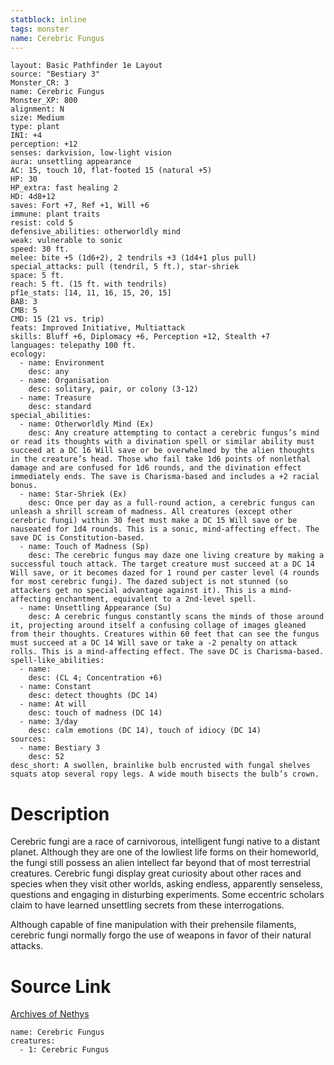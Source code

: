 ```yaml
---
statblock: inline
tags: monster
name: Cerebric Fungus
---
```

```statblock
layout: Basic Pathfinder 1e Layout
source: "Bestiary 3"
Monster_CR: 3
name: Cerebric Fungus
Monster_XP: 800
alignment: N
size: Medium
type: plant
INI: +4
perception: +12
senses: darkvision, low-light vision
aura: unsettling appearance
AC: 15, touch 10, flat-footed 15 (natural +5)
HP: 30
HP_extra: fast healing 2
HD: 4d8+12
saves: Fort +7, Ref +1, Will +6
immune: plant traits
resist: cold 5
defensive_abilities: otherworldly mind
weak: vulnerable to sonic
speed: 30 ft.
melee: bite +5 (1d6+2), 2 tendrils +3 (1d4+1 plus pull)
special_attacks: pull (tendril, 5 ft.), star-shriek
space: 5 ft.
reach: 5 ft. (15 ft. with tendrils)
pf1e_stats: [14, 11, 16, 15, 20, 15]
BAB: 3
CMB: 5
CMD: 15 (21 vs. trip)
feats: Improved Initiative, Multiattack
skills: Bluff +6, Diplomacy +6, Perception +12, Stealth +7
languages: telepathy 100 ft.
ecology:
  - name: Environment
    desc: any
  - name: Organisation
    desc: solitary, pair, or colony (3-12)
  - name: Treasure
    desc: standard
special_abilities:
  - name: Otherworldly Mind (Ex)
    desc: Any creature attempting to contact a cerebric fungus’s mind or read its thoughts with a divination spell or similar ability must succeed at a DC 16 Will save or be overwhelmed by the alien thoughts in the creature’s head. Those who fail take 1d6 points of nonlethal damage and are confused for 1d6 rounds, and the divination effect immediately ends. The save is Charisma-based and includes a +2 racial bonus.
  - name: Star-Shriek (Ex)
    desc: Once per day as a full-round action, a cerebric fungus can unleash a shrill scream of madness. All creatures (except other cerebric fungi) within 30 feet must make a DC 15 Will save or be nauseated for 1d4 rounds. This is a sonic, mind-affecting effect. The save DC is Constitution-based.
  - name: Touch of Madness (Sp)
    desc: The cerebric fungus may daze one living creature by making a successful touch attack. The target creature must succeed at a DC 14 Will save, or it becomes dazed for 1 round per caster level (4 rounds for most cerebric fungi). The dazed subject is not stunned (so attackers get no special advantage against it). This is a mind-affecting enchantment, equivalent to a 2nd-level spell.
  - name: Unsettling Appearance (Su)
    desc: A cerebric fungus constantly scans the minds of those around it, projecting around itself a confusing collage of images gleaned from their thoughts. Creatures within 60 feet that can see the fungus must succeed at a DC 14 Will save or take a -2 penalty on attack rolls. This is a mind-affecting effect. The save DC is Charisma-based.
spell-like_abilities:
  - name:
    desc: (CL 4; Concentration +6)
  - name: Constant
    desc: detect thoughts (DC 14)
  - name: At will
    desc: touch of madness (DC 14)
  - name: 3/day
    desc: calm emotions (DC 14), touch of idiocy (DC 14)
sources:
  - name: Bestiary 3
    desc: 52
desc_short: A swollen, brainlike bulb encrusted with fungal shelves squats atop several ropy legs. A wide mouth bisects the bulb’s crown.
```
# Description
Cerebric fungi are a race of carnivorous, intelligent fungi native to a distant planet. Although they are one of the lowliest life forms on their homeworld, the fungi still possess an alien intellect far beyond that of most terrestrial creatures. Cerebric fungi display great curiosity about other races and species when they visit other worlds, asking endless, apparently senseless, questions and engaging in disturbing experiments. Some eccentric scholars claim to have learned unsettling secrets from these interrogations.

Although capable of fine manipulation with their prehensile filaments, cerebric fungi normally forgo the use of weapons in favor of their natural attacks.
# Source Link
[Archives of Nethys](https://aonprd.com/MonsterDisplay.aspx?ItemName=Cerebric%20Fungus)
```encounter-table
name: Cerebric Fungus
creatures:
  - 1: Cerebric Fungus
```

